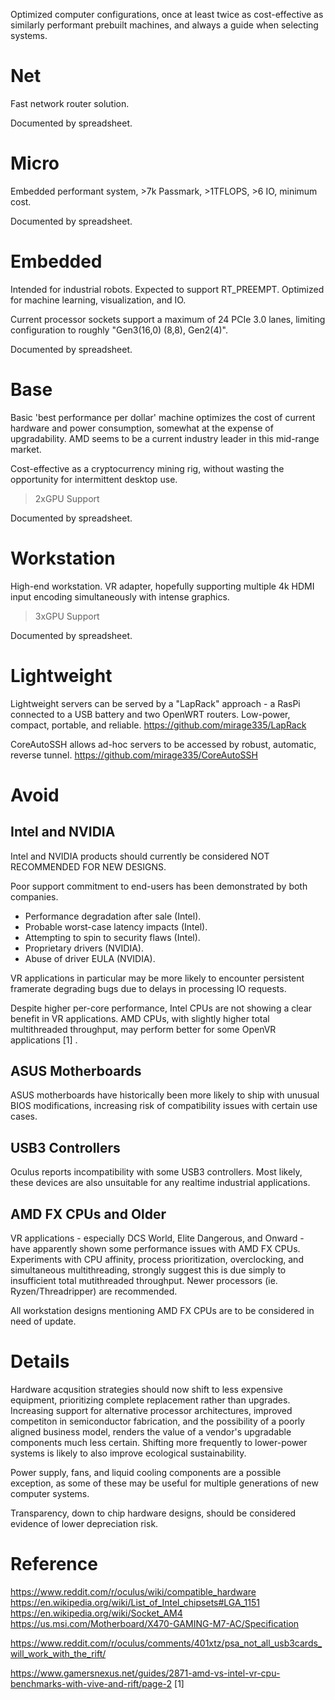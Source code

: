 Optimized computer configurations, once at least twice as cost-effective as similarly performant prebuilt machines, and always a guide when selecting systems.

# Net
Fast network router solution.

Documented by spreadsheet.

# Micro
Embedded performant system, >7k Passmark, >1TFLOPS, >6 IO, minimum cost.

Documented by spreadsheet.

# Embedded
Intended for industrial robots. Expected to support RT_PREEMPT. Optimized for machine learning, visualization, and IO.

Current processor sockets support a maximum of 24 PCIe 3.0 lanes, limiting configuration to roughly "Gen3(16,0) (8,8), Gen2(4)".

Documented by spreadsheet.

# Base
Basic 'best performance per dollar' machine optimizes the cost of current hardware and power consumption, somewhat at the expense of upgradability. AMD seems to be a current industry leader in this mid-range market.

Cost-effective as a cryptocurrency mining rig, without wasting the opportunity for intermittent desktop use.

 >2xGPU Support

Documented by spreadsheet.

# Workstation
High-end workstation. VR adapter, hopefully supporting multiple 4k HDMI input encoding simultaneously with intense graphics.

 >3xGPU Support

Documented by spreadsheet.

# Lightweight
Lightweight servers can be served by a "LapRack" approach - a RasPi connected to a USB battery and two OpenWRT routers. Low-power, compact, portable, and reliable.
https://github.com/mirage335/LapRack

CoreAutoSSH allows ad-hoc servers to be accessed by robust, automatic, reverse tunnel.
https://github.com/mirage335/CoreAutoSSH

# Avoid

## Intel and NVIDIA
Intel and NVIDIA products should currently be considered NOT RECOMMENDED FOR NEW DESIGNS.

Poor support commitment to end-users has been demonstrated by both companies. 
* Performance degradation after sale (Intel).
* Probable worst-case latency impacts (Intel).
* Attempting to spin to security flaws (Intel).
* Proprietary drivers (NVIDIA).
* Abuse of driver EULA (NVIDIA).

VR applications in particular may be more likely to encounter persistent framerate degrading bugs due to delays in processing IO requests.

Despite higher per-core performance, Intel CPUs are not showing a clear benefit in VR applications. AMD CPUs, with slightly higher total multithreaded throughput, may perform better for some OpenVR applications [1] .

## ASUS Motherboards
ASUS motherboards have historically been more likely to ship with unusual BIOS modifications, increasing risk of compatibility issues with certain use cases.

## USB3 Controllers
Oculus reports incompatibility with some USB3 controllers. Most likely, these devices are also unsuitable for any realtime industrial applications.

## AMD FX CPUs and Older
VR applications - especially DCS World, Elite Dangerous, and Onward - have apparently shown some performance issues with AMD FX CPUs. Experiments with CPU affinity, process prioritization, overclocking, and simultaneous multithreading, strongly suggest this is due simply to insufficient total mutithreaded throughput. Newer processors (ie. Ryzen/Threadripper) are recommended.

All workstation designs mentioning AMD FX CPUs are to be considered in need of update.

# Details

Hardware acqusition strategies should now shift to less expensive equipment, prioritizing complete replacement rather than upgrades. Increasing support for alternative processor architectures, improved competiton in semiconductor fabrication, and the possibility of a poorly aligned business model, renders the value of a vendor's upgradable components much less certain. Shifting more frequently to lower-power systems is likely to also improve ecological sustainability.

Power supply, fans, and liquid cooling components are a possible exception, as some of these may be useful for multiple generations of new computer systems.

Transparency, down to chip hardware designs, should be considered evidence of lower depreciation risk.

# Reference
https://www.reddit.com/r/oculus/wiki/compatible_hardware
https://en.wikipedia.org/wiki/List_of_Intel_chipsets#LGA_1151
https://en.wikipedia.org/wiki/Socket_AM4
https://us.msi.com/Motherboard/X470-GAMING-M7-AC/Specification

https://www.reddit.com/r/oculus/comments/401xtz/psa_not_all_usb3cards_will_work_with_the_rift/

https://www.gamersnexus.net/guides/2871-amd-vs-intel-vr-cpu-benchmarks-with-vive-and-rift/page-2	[1]


